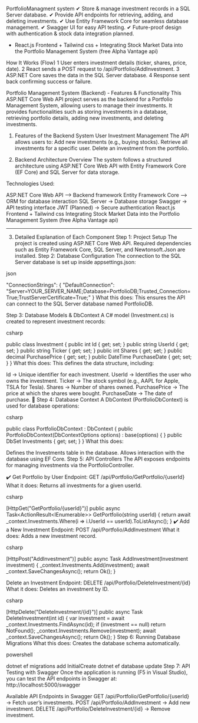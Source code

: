 PortfolioManagment system
✔ Store & manage investment records in a SQL Server database.
✔ Provide API endpoints for retrieving, adding, and deleting investments.
✔ Use Entity Framework Core for seamless database management.
✔ Swagger UI for easy API testing.
✔ Future-proof design with authentication & stock data integration planned.
+ React.js Frontend + Tailwind css + Integrating Stock Market Data into the Portfolio Management System (free Alpha Vantage api)

How It Works (Flow)
1 User enters investment details (ticker, shares, price, date).
2 React sends a POST request to /api/Portfolio/AddInvestment.
3 ASP.NET Core saves the data in the SQL Server database.
4 Response sent back confirming success or failure.


Portfolio Management System (Backend) - Features & Functionality
This ASP.NET Core Web API project serves as the backend for a Portfolio Management System, allowing users to manage their investments. It provides functionalities such as storing investments in a database, retrieving portfolio details, adding new investments, and deleting investments.

1. Features of the Backend System
 User Investment Management
The API allows users to:
 Add new investments (e.g., buying stocks).
 Retrieve all investments for a specific user.
 Delete an investment from the portfolio.
 
2. Backend Architecture Overview
The system follows a structured architecture using ASP.NET Core Web API with Entity Framework Core (EF Core) and SQL Server for data storage.

 Technologies Used:

ASP.NET Core Web API --> Backend framework
Entity Framework Core --> ORM for database interaction
SQL Server → Database storage
Swagger → API testing interface
JWT (Planned) → Secure authentication
React.js Frontend + Tailwind css 
Integrating Stock Market Data into the Portfolio Management System (free Alpha Vantage api)

--------------------------------------------------------------------------------------------------------------------------------------

3. Detailed Explanation of Each Component
 Step 1: Project Setup
The project is created using ASP.NET Core Web API.
Required dependencies such as Entity Framework Core, SQL Server, and Newtonsoft.Json are installed.
 Step 2: Database Configuration
The connection to the SQL Server database is set up inside appsettings.json:

json

"ConnectionStrings": {
    "DefaultConnection": "Server=YOUR_SERVER_NAME;Database=PortfolioDB;Trusted_Connection=True;TrustServerCertificate=True;"
}
 What this does:
This ensures the API can connect to the SQL Server database named PortfolioDB.

 Step 3: Database Models & DbContext
A C# model (Investment.cs) is created to represent investment records:

csharp

public class Investment
{
    public int Id { get; set; }
    public string UserId { get; set; }
    public string Ticker { get; set; }
    public int Shares { get; set; }
    public decimal PurchasePrice { get; set; }
    public DateTime PurchaseDate { get; set; }
}
 What this does:
This defines the data structure, including:

Id → Unique identifier for each investment.
UserId → Identifies the user who owns the investment.
Ticker → The stock symbol (e.g., AAPL for Apple, TSLA for Tesla).
Shares → Number of shares owned.
PurchasePrice → The price at which the shares were bought.
PurchaseDate → The date of purchase.
🔹 Step 4: Database Context
A DbContext (PortfolioDbContext) is used for database operations:

csharp

public class PortfolioDbContext : DbContext
{
    public PortfolioDbContext(DbContextOptions<PortfolioDbContext> options) : base(options) { }
    public DbSet<Investment> Investments { get; set; }
}
 What this does:

Defines the Investments table in the database.
Allows interaction with the database using EF Core.
 Step 5: API Controllers
The API exposes endpoints for managing investments via the PortfolioController.

✔️ Get Portfolio by User
 Endpoint: GET /api/Portfolio/GetPortfolio/{userId}
 What it does: Returns all investments for a given userId.

csharp

[HttpGet("GetPortfolio/{userId}")]
public async Task<ActionResult<IEnumerable<Investment>>> GetPortfolio(string userId)
{
    return await _context.Investments.Where(i => i.UserId == userId).ToListAsync();
}
✔️ Add a New Investment
 Endpoint: POST /api/Portfolio/AddInvestment
 What it does: Adds a new investment record.

csharp

[HttpPost("AddInvestment")]
public async Task<ActionResult> AddInvestment(Investment investment)
{
    _context.Investments.Add(investment);
    await _context.SaveChangesAsync();
    return Ok();
}

 Delete an Investment
 Endpoint: DELETE /api/Portfolio/DeleteInvestment/{id}
 What it does: Deletes an investment by ID.

csharp

[HttpDelete("DeleteInvestment/{id}")]
public async Task<ActionResult> DeleteInvestment(int id)
{
    var investment = await _context.Investments.FindAsync(id);
    if (investment == null) return NotFound();
    _context.Investments.Remove(investment);
    await _context.SaveChangesAsync();
    return Ok();
}
 Step 6: Running Database Migrations
 What this does:
Creates the database schema automatically.

powershell

dotnet ef migrations add InitialCreate
dotnet ef database update
 Step 7: API Testing with Swagger
Once the application is running (F5 in Visual Studio), you can test the API endpoints in Swagger at:
 http://localhost:5000/swagger

Available API Endpoints in Swagger
GET /api/Portfolio/GetPortfolio/{userId} → Fetch user’s investments.
POST /api/Portfolio/AddInvestment → Add new investment.
DELETE /api/Portfolio/DeleteInvestment/{id} → Remove investment.
